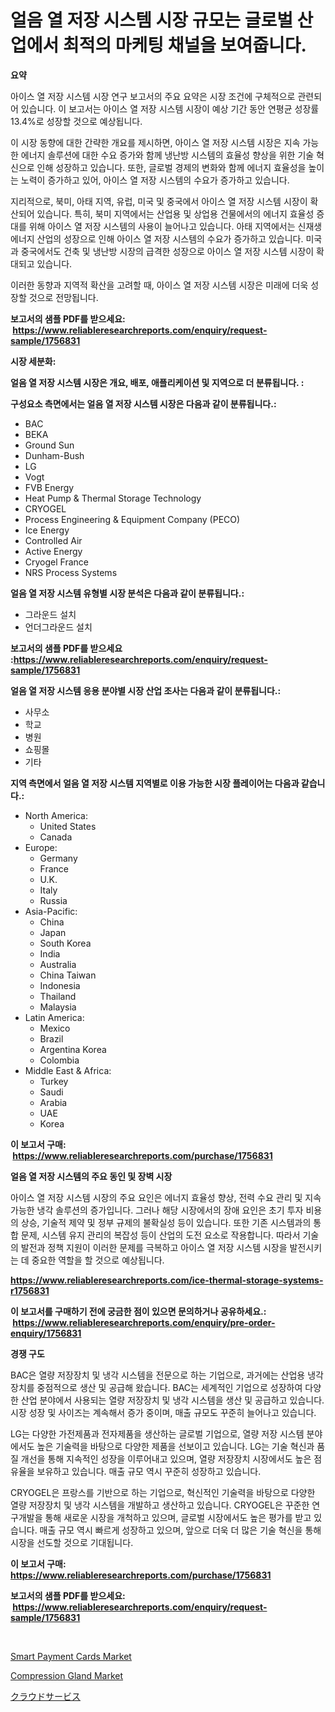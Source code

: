 <p><h1>얼음 열 저장 시스템 시장 규모는 글로벌 산업에서 최적의 마케팅 채널을 보여줍니다.</h1></p><p><strong>요약</strong></p>
<p><p>아이스 열 저장 시스템 시장 연구 보고서의 주요 요약은 시장 조건에 구체적으로 관련되어 있습니다. 이 보고서는 아이스 열 저장 시스템 시장이 예상 기간 동안 연평균 성장률 13.4%로 성장할 것으로 예상됩니다.</p><p>이 시장 동향에 대한 간략한 개요를 제시하면, 아이스 열 저장 시스템 시장은 지속 가능한 에너지 솔루션에 대한 수요 증가와 함께 냉난방 시스템의 효율성 향상을 위한 기술 혁신으로 인해 성장하고 있습니다. 또한, 글로벌 경제의 변화와 함께 에너지 효율성을 높이는 노력이 증가하고 있어, 아이스 열 저장 시스템의 수요가 증가하고 있습니다.</p><p>지리적으로, 북미, 아태 지역, 유럽, 미국 및 중국에서 아이스 열 저장 시스템 시장이 확산되어 있습니다. 특히, 북미 지역에서는 산업용 및 상업용 건물에서의 에너지 효율성 증대를 위해 아이스 열 저장 시스템의 사용이 늘어나고 있습니다. 아태 지역에서는 신재생 에너지 산업의 성장으로 인해 아이스 열 저장 시스템의 수요가 증가하고 있습니다. 미국과 중국에서도 건축 및 냉난방 시장의 급격한 성장으로 아이스 열 저장 시스템 시장이 확대되고 있습니다.</p><p>이러한 동향과 지역적 확산을 고려할 때, 아이스 열 저장 시스템 시장은 미래에 더욱 성장할 것으로 전망됩니다.</p></p>
<p><strong>보고서의 샘플 PDF를 받으세요: &nbsp;<a href="https://www.reliableresearchreports.com/enquiry/request-sample/1756831">https://www.reliableresearchreports.com/enquiry/request-sample/1756831</a></strong></p>
<p><strong>시장 세분화:</strong></p>
<p><strong> 얼음 열 저장 시스템 시장은 개요, 배포, 애플리케이션 및 지역으로 더 분류됩니다. :</strong></p>
<p><strong>구성요소 측면에서는 얼음 열 저장 시스템 시장은 다음과 같이 분류됩니다.:</strong></p>
<p><ul><li>BAC</li><li>BEKA</li><li>Ground Sun</li><li>Dunham-Bush</li><li>LG</li><li>Vogt</li><li>FVB Energy</li><li>Heat Pump & Thermal Storage Technology</li><li>CRYOGEL</li><li>Process Engineering & Equipment Company (PECO)</li><li>Ice Energy</li><li>Controlled Air</li><li>Active Energy</li><li>Cryogel France</li><li>NRS Process Systems</li></ul></p>
<p><strong> 얼음 열 저장 시스템 유형별 시장 분석은 다음과 같이 분류됩니다.:</strong></p>
<p><ul><li>그라운드 설치</li><li>언더그라운드 설치</li></ul></p>
<p><strong>보고서의 샘플 PDF를 받으세요 :<a href="https://www.reliableresearchreports.com/enquiry/request-sample/1756831">https://www.reliableresearchreports.com/enquiry/request-sample/1756831</a></strong></p>
<p><strong> 얼음 열 저장 시스템 응용 분야별 시장 산업 조사는 다음과 같이 분류됩니다.:</strong></p>
<p><ul><li>사무소</li><li>학교</li><li>병원</li><li>쇼핑몰</li><li>기타</li></ul></p>
<p><strong>지역 측면에서 얼음 열 저장 시스템 지역별로 이용 가능한 시장 플레이어는 다음과 같습니다.:</strong></p>
<p><ul>
    <li>
        North America:
        <ul>
            <li>United States</li>
            <li>Canada</li>
        </ul>
    </li>
    <li>
        Europe:
        <ul>
            <li>Germany</li>
            <li>France</li>
            <li>U.K.</li>
            <li>Italy</li>
            <li>Russia</li>
        </ul>
    </li>
    <li>
        Asia-Pacific:
        <ul>
            <li>China</li>
            <li>Japan</li>
            <li>South Korea</li>
            <li>India</li>
            <li>Australia</li>
            <li>China Taiwan</li>
            <li>Indonesia</li>
            <li>Thailand</li>
            <li>Malaysia</li>
        </ul>
    </li>
    <li>
        Latin America:
        <ul>
            <li>Mexico</li>
            <li>Brazil</li>
            <li>Argentina Korea</li>
            <li>Colombia</li>
        </ul>
    </li>
    <li>
        Middle East & Africa:
        <ul>
            <li>Turkey</li>
            <li>Saudi</li>
            <li>Arabia</li>
            <li>UAE</li>
            <li>Korea</li>
        </ul>
    </li>
    </ul></p>
<p><strong>이 보고서 구매: &nbsp;<a href="https://www.reliableresearchreports.com/purchase/1756831">https://www.reliableresearchreports.com/purchase/1756831</a></strong></p>
<p><strong>얼음 열 저장 시스템의 주요 동인 및 장벽 시장</strong></p>
<p><p>아이스 열 저장 시스템 시장의 주요 요인은 에너지 효율성 향상, 전력 수요 관리 및 지속 가능한 냉각 솔루션의 증가입니다. 그러나 해당 시장에서의 장애 요인은 초기 투자 비용의 상승, 기술적 제약 및 정부 규제의 불확실성 등이 있습니다. 또한 기존 시스템과의 통합 문제, 시스템 유지 관리의 복잡성 등이 산업의 도전 요소로 작용합니다. 따라서 기술의 발전과 정책 지원이 이러한 문제를 극복하고 아이스 열 저장 시스템 시장을 발전시키는 데 중요한 역할을 할 것으로 예상됩니다.</p></p>
<p><strong><a href="https://www.reliableresearchreports.com/ice-thermal-storage-systems-r1756831">https://www.reliableresearchreports.com/ice-thermal-storage-systems-r1756831</a></strong></p>
<p><strong>이 보고서를 구매하기 전에 궁금한 점이 있으면 문의하거나 공유하세요.: &nbsp;<a href="https://www.reliableresearchreports.com/enquiry/pre-order-enquiry/1756831">https://www.reliableresearchreports.com/enquiry/pre-order-enquiry/1756831</a></strong></p>
<p><strong>경쟁 구도</strong></p>
<p><p>BAC은 열량 저장장치 및 냉각 시스템을 전문으로 하는 기업으로, 과거에는 산업용 냉각 장치를 중점적으로 생산 및 공급해 왔습니다. BAC는 세계적인 기업으로 성장하여 다양한 산업 분야에서 사용되는 열량 저장장치 및 냉각 시스템을 생산 및 공급하고 있습니다. 시장 성장 및 사이즈는 계속해서 증가 중이며, 매출 규모도 꾸준히 늘어나고 있습니다.</p><p>LG는 다양한 가전제품과 전자제품을 생산하는 글로벌 기업으로, 열량 저장 시스템 분야에서도 높은 기술력을 바탕으로 다양한 제품을 선보이고 있습니다. LG는 기술 혁신과 품질 개선을 통해 지속적인 성장을 이루어내고 있으며, 열량 저장장치 시장에서도 높은 점유율을 보유하고 있습니다. 매출 규모 역시 꾸준히 성장하고 있습니다.</p><p>CRYOGEL은 프랑스를 기반으로 하는 기업으로, 혁신적인 기술력을 바탕으로 다양한 열량 저장장치 및 냉각 시스템을 개발하고 생산하고 있습니다. CRYOGEL은 꾸준한 연구개발을 통해 새로운 시장을 개척하고 있으며, 글로벌 시장에서도 높은 평가를 받고 있습니다. 매출 규모 역시 빠르게 성장하고 있으며, 앞으로 더욱 더 많은 기술 혁신을 통해 시장을 선도할 것으로 기대됩니다.</p></p>
<p><strong>이 보고서 구매: &nbsp; <a href="https://www.reliableresearchreports.com/purchase/1756831">https://www.reliableresearchreports.com/purchase/1756831</a></strong></p>
<p><strong>보고서의 샘플 PDF를 받으세요: &nbsp;<a href="https://www.reliableresearchreports.com/enquiry/request-sample/1756831">https://www.reliableresearchreports.com/enquiry/request-sample/1756831</a></strong><strong></strong></p>
<p>&nbsp;</p>
<p><p><a href="https://crocus-run-b5a.notion.site/Smart-Payment-Cards-Market-Analysis-and-Sze-Forecasted-for-period-from-2024-to-2031-d357d63f82264ffaa07c39f56be4bb05">Smart Payment Cards Market</a></p><p><a href="https://github.com/mancsybtousav/Market-Research-Report-List-2/blob/main/compression-gland-market.md">Compression Gland Market</a></p><p><a href="https://github.com/KaydenJohns1964/Market-Research-Report-List-1/blob/main/293827927406.md">クラウドサービス</a></p></p>
